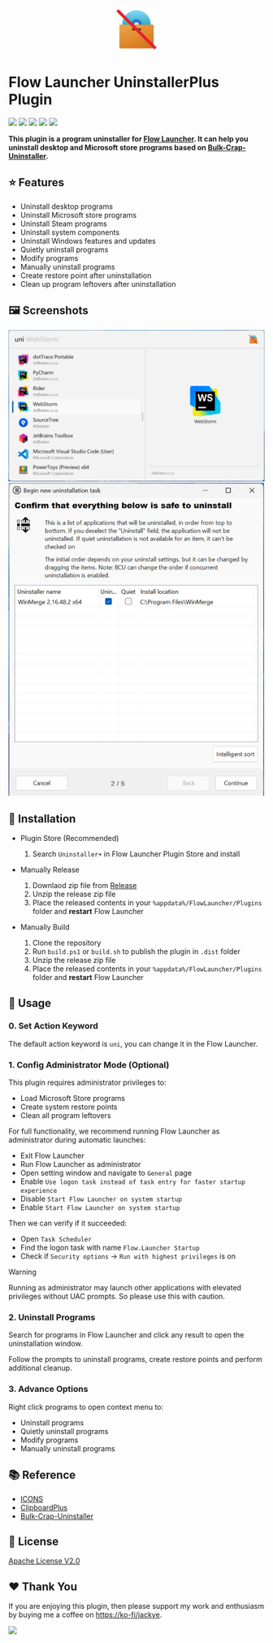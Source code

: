 <p align="center">
  <img src="./src/Flow.Launcher.Plugin.UninstallerPlus/Images/icon.png" width="90">
</p>

# Flow Launcher UninstallerPlus Plugin

<p>
  <img src="https://img.shields.io/maintenance/yes/3000">
  <a href="https://github.com/Flow-Launcher/Flow.Launcher"><img src="https://img.shields.io/badge/Flow%20Launcher-1.20.0+-blue"></a>
  <img src="https://img.shields.io/github/release-date/Jack251970/Flow.Launcher.Plugin.UninstallerPlus">
  <a href="https://github.com/Jack251970/Flow.Launcher.Plugin.UninstallerPlus/releases/latest"><img src="https://img.shields.io/github/v/release/Jack251970/Flow.Launcher.Plugin.UninstallerPlus"></a>
  <img src="https://img.shields.io/github/license/Jack251970/Flow.Launcher.Plugin.UninstallerPlus">
</p>

**This plugin is a program uninstaller for [Flow Launcher](https://github.com/Flow-Launcher/Flow.Launcher). It can help you uninstall desktop and Microsoft store programs based on [Bulk-Crap-Uninstaller](https://github.com/Klocman/Bulk-Crap-Uninstaller).**

## ⭐ Features

- Uninstall desktop programs
- Uninstall Microsoft store programs
- Uninstall Steam programs
- Uninstall system components
- Uninstall Windows features and updates
- Quietly uninstall programs
- Modify programs
- Manually uninstall programs
- Create restore point after uninstallation
- Clean up program leftovers after uninstallation

## 🖼️ Screenshots

<picture>
  <source media="(prefers-color-scheme: dark)" srcset="./images/screenshot1_dark.png">
  <source media="(prefers-color-scheme: light)" srcset="./images/screenshot1_light.png">
  <img alt="Screenshot 1" src="./images/screenshot1_light.png">
</picture>

<picture>
  <source media="(prefers-color-scheme: dark)" srcset="./images/screenshot2_dark.png">
  <source media="(prefers-color-scheme: light)" srcset="./images/screenshot2_light.png">
  <img alt="Screenshot 2" src="./images/screenshot2_light.png">
</picture>

## 🚀 Installation

* Plugin Store (Recommended)

  1. Search `Uninstaller+` in Flow Launcher Plugin Store and install

* Manually Release

  1. Downlaod zip file from [Release](https://github.com/Jack251970/Flow.Launcher.Plugin.UninstallerPlus/releases)
  2. Unzip the release zip file
  3. Place the released contents in your `%appdata%/FlowLauncher/Plugins` folder and **restart** Flow Launcher

* Manually Build

  1. Clone the repository
  2. Run `build.ps1` or `build.sh` to publish the plugin in `.dist` folder
  3. Unzip the release zip file
  4. Place the released contents in your `%appdata%/FlowLauncher/Plugins` folder and **restart** Flow Launcher

## 📝 Usage

### 0. Set Action Keyword

The default action keyword is `uni`, you can change it in the Flow Launcher.

### 1. Config Administrator Mode (Optional)

This plugin requires administrator privileges to:

* Load Microsoft Store programs
* Create system restore points
* Clean all program leftovers

For full functionality, we recommend running Flow Launcher as administrator during automatic launches:

* Exit Flow Launcher
* Run Flow Launcher as administrator
* Open setting window and navigate to `General` page
* Enable `Use logon task instead of task entry for faster startup experience`
* Disable `Start Flow Launcher on system startup`
* Enable `Start Flow Launcher on system startup`

Then we can verify if it succeeded:

* Open `Task Scheduler`
* Find the logon task with name `Flow.Launcher Startup`
* Check if `Security options` -> `Run with highest privileges` is on

> [!WARNING]
> Running as administrator may launch other applications with elevated privileges without UAC prompts.
> So please use this with caution.

### 2. Uninstall Programs

Search for programs in Flow Launcher and click any result to open the uninstallation window.

Follow the prompts to uninstall programs, create restore points and perform additional cleanup.

### 3. Advance Options

Right click programs to open context menu to:

* Uninstall programs
* Quietly uninstall programs
* Modify programs
* Manually uninstall programs

## 📚 Reference

- [ICONS](https://icons8.com/icons)
- [ClipboardPlus](https://github.com/Jack251970/Flow.Launcher.Plugin.ClipboardPlus)
- [Bulk-Crap-Uninstaller](https://github.com/Klocman/Bulk-Crap-Uninstaller)

## 📄 License

[Apache License V2.0](LICENSE)

## ❤️ Thank You

If you are enjoying this plugin, then please support my work and enthusiasm by buying me a coffee on
[https://ko-fi/jackye](https://ko-fi.com/jackye).

[<img style="float:left" src="https://user-images.githubusercontent.com/14358394/115450238-f39e8100-a21b-11eb-89d0-fa4b82cdbce8.png" width="200">](https://ko-fi.com/jackye)
